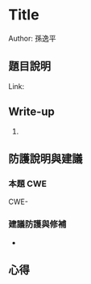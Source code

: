 # Title

Author: 孫逸平

## 題目說明

Link: 

## Write-up

1. 

## 防護說明與建議

### 本題 CWE

CWE-

### 建議防護與修補

* 

## 心得
